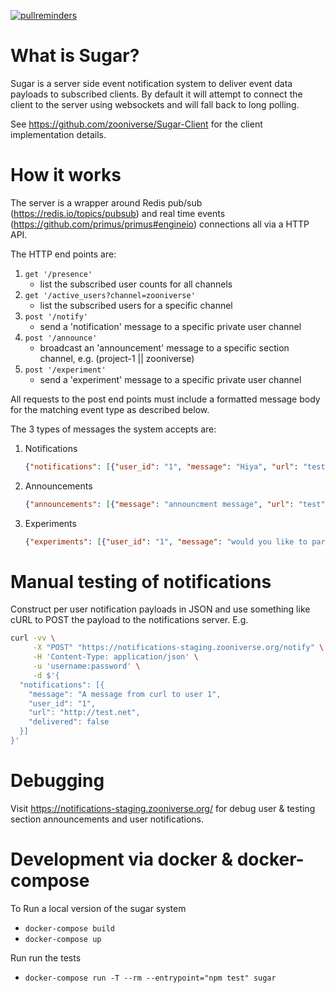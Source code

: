 [![pullreminders](https://pullreminders.com/badge.svg)](https://pullreminders.com?ref=badge)

# What is Sugar?
Sugar is a server side event notification system to deliver event data payloads to subscribed clients.
By default it will attempt to connect the client to the server using websockets and will fall back to long polling.

See https://github.com/zooniverse/Sugar-Client for the client implementation details.

# How it works
The server is a wrapper around Redis pub/sub (https://redis.io/topics/pubsub) and real time events (https://github.com/primus/primus#engineio) connections all via a HTTP API.

The HTTP end points are:
1. `get '/presence'`
   + list the subscribed user counts for all channels
0. `get '/active_users?channel=zooniverse'`
   + list the subscribed users for a specific channel
0. `post '/notify'`
   + send a 'notification' message to a specific private user channel
0. `post '/announce'`
   + broadcast an 'announcement' message to a specific section channel, e.g. (project-1 || zooniverse)
0. `post '/experiment'`
   + send a 'experiment' message to a specific private user channel

All requests to the post end points must include a formatted message body for the matching event type as described below.

The 3 types of messages the system accepts are:
1. Notifications
    ``` JSON
    {"notifications": [{"user_id": "1", "message": "Hiya", "url": "test", "delivered": "false"}]}
    ```
0. Announcements
   ``` JSON
   {"announcements": [{"message": "announcment message", "url": "test", "section": "zooniverse", "delivered": "false"}]}
   ```
0. Experiments
   ``` JSON
   {"experiments": [{"user_id": "1", "message": "would you like to participate?", "url": "test", "delivered": "false"}]}
   ```

# Manual testing of notifications
Construct per user notification payloads in JSON and use something like cURL to POST the payload to the notifications server.
E.g.
``` bash
curl -vv \
     -X "POST" "https://notifications-staging.zooniverse.org/notify" \
     -H 'Content-Type: application/json' \
     -u 'username:password' \
     -d $'{
  "notifications": [{
    "message": "A message from curl to user 1",
    "user_id": "1",
    "url": "http://test.net",
    "delivered": false
  }]
}'
```

# Debugging
Visit https://notifications-staging.zooniverse.org/ for debug user & testing section announcements and user notifications.

# Development via docker & docker-compose
To Run a local version of the sugar system
  + `docker-compose build`
  + `docker-compose up`

Run run the tests
  + `docker-compose run -T --rm --entrypoint="npm test" sugar`
